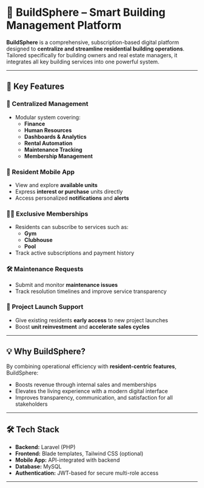 # 🏢 BuildSphere – Smart Building Management Platform

**BuildSphere** is a comprehensive, subscription-based digital platform designed to **centralize and streamline residential building operations**. Tailored specifically for building owners and real estate managers, it integrates all key building services into one powerful system.

---

## 🌟 Key Features

### 🧠 Centralized Management
- Modular system covering:
  - **Finance**
  - **Human Resources**
  - **Dashboards & Analytics**
  - **Rental Automation**
  - **Maintenance Tracking**
  - **Membership Management**

### 📱 Resident Mobile App
- View and explore **available units**
- Express **interest or purchase** units directly
- Access personalized **notifications** and **alerts**

### 🏋️‍♂️ Exclusive Memberships
- Residents can subscribe to services such as:
  - **Gym**
  - **Clubhouse**
  - **Pool**
- Track active subscriptions and payment history

### 🛠️ Maintenance Requests
- Submit and monitor **maintenance issues**
- Track resolution timelines and improve service transparency

### 🚀 Project Launch Support
- Give existing residents **early access** to new project launches
- Boost **unit reinvestment** and **accelerate sales cycles**

---

## 💡 Why BuildSphere?

By combining operational efficiency with **resident-centric features**, BuildSphere:
- Boosts revenue through internal sales and memberships
- Elevates the living experience with a modern digital interface
- Improves transparency, communication, and satisfaction for all stakeholders

---

## 🛠️ Tech Stack

- **Backend:** Laravel (PHP)
- **Frontend:** Blade templates, Tailwind CSS (optional)
- **Mobile App:** API-integrated with backend
- **Database:** MySQL
- **Authentication:** JWT-based for secure multi-role access

---

